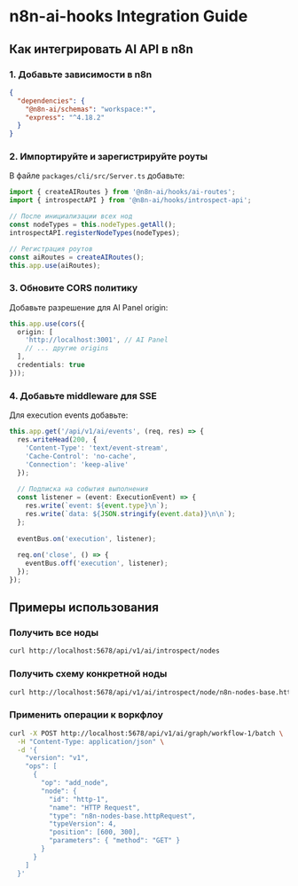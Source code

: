 # n8n-ai-hooks Integration Guide

## Как интегрировать AI API в n8n

### 1. Добавьте зависимости в n8n

```json
{
  "dependencies": {
    "@n8n-ai/schemas": "workspace:*",
    "express": "^4.18.2"
  }
}
```

### 2. Импортируйте и зарегистрируйте роуты

В файле `packages/cli/src/Server.ts` добавьте:

```typescript
import { createAIRoutes } from '@n8n-ai/hooks/ai-routes';
import { introspectAPI } from '@n8n-ai/hooks/introspect-api';

// После инициализации всех нод
const nodeTypes = this.nodeTypes.getAll();
introspectAPI.registerNodeTypes(nodeTypes);

// Регистрация роутов
const aiRoutes = createAIRoutes();
this.app.use(aiRoutes);
```

### 3. Обновите CORS политику

Добавьте разрешение для AI Panel origin:

```typescript
this.app.use(cors({
  origin: [
    'http://localhost:3001', // AI Panel
    // ... другие origins
  ],
  credentials: true
}));
```

### 4. Добавьте middleware для SSE

Для execution events добавьте:

```typescript
this.app.get('/api/v1/ai/events', (req, res) => {
  res.writeHead(200, {
    'Content-Type': 'text/event-stream',
    'Cache-Control': 'no-cache',
    'Connection': 'keep-alive'
  });
  
  // Подписка на события выполнения
  const listener = (event: ExecutionEvent) => {
    res.write(`event: ${event.type}\n`);
    res.write(`data: ${JSON.stringify(event.data)}\n\n`);
  };
  
  eventBus.on('execution', listener);
  
  req.on('close', () => {
    eventBus.off('execution', listener);
  });
});
```

## Примеры использования

### Получить все ноды
```bash
curl http://localhost:5678/api/v1/ai/introspect/nodes
```

### Получить схему конкретной ноды
```bash
curl http://localhost:5678/api/v1/ai/introspect/node/n8n-nodes-base.httpRequest
```

### Применить операции к воркфлоу
```bash
curl -X POST http://localhost:5678/api/v1/ai/graph/workflow-1/batch \
  -H "Content-Type: application/json" \
  -d '{
    "version": "v1",
    "ops": [
      {
        "op": "add_node",
        "node": {
          "id": "http-1",
          "name": "HTTP Request",
          "type": "n8n-nodes-base.httpRequest",
          "typeVersion": 4,
          "position": [600, 300],
          "parameters": { "method": "GET" }
        }
      }
    ]
  }'
```